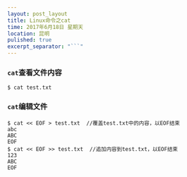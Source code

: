 ```yaml
---
layout: post_layout
title: Linux命令之cat
time: 2017年6月18日 星期天
location: 昆明
pulished: true
excerpt_separator: "```"
---
```


### `cat`查看文件内容

```shell
$ cat test.txt
```

### `cat`编辑文件

```shell
$ cat << EOF > test.txt  //覆盖test.txt中的内容，以EOF结束
abc
ABC
EOF
$ cat << EOF >> test.txt  //追加内容到test.txt，以EOF结束
123
ABC
EOF
```
